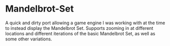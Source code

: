 # Mandelbrot-Set

A quick and dirty port allowing a game engine I was working with at the time to instead display the Mandelbrot Set. Supports zooming in at different locations and different iterations of the basic Mandelbrot Set, as well as some other variations.
